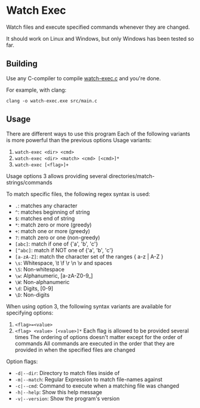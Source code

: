 # Watch Exec

Watch files and execute specified commands whenever they are changed.

It should work on Linux and Windows, but only Windows has been tested so far.

## Building

Use any C-compiler to compile [watch-exec.c](./watch-exec.c) and you're done.

For example, with clang:

```
clang -o watch-exec.exe src/main.c
```

## Usage

There are different ways to use this program
Each of the following variants is more powerful than the previous options
Usage variants:
  1. `watch-exec <dir> <cmd>`
  2. `watch-exec <dir> <match> <cmd> [<cmd>]*`
  3. `watch-exec [<flag>]+`

Usage options 3 allows providing several directories/match-strings/commands

To match specific files, the following regex syntax is used:
  - `.`:        matches any character
  - `^`:        matches beginning of string
  - `$`:        matches end of string
  - `*`:        match zero or more (greedy)
  - `+`:        match one or more (greedy)
  - `?`:        match zero or one (non-greedy)
  - `[abc]`:    match if one of {'a', 'b', 'c'}
  - `[^abc]`:   match if NOT one of {'a', 'b', 'c'}
  - `[a-zA-Z]`: match the character set of the ranges { a-z | A-Z }
  - `\s`:       Whitespace, \t \f \r \n \v and spaces
  - `\S`:       Non-whitespace
  - `\w`:       Alphanumeric, [a-zA-Z0-9_]
  - `\W`:       Non-alphanumeric
  - `\d`:       Digits, [0-9]
  - `\D`:       Non-digits

When using option 3, the following syntax variants are available for specifying options:
  1. `<flag>=<value>`
  2. `<flag> <value> [<value>]*`
Each flag is allowed to be provided several times
The ordering of options doesn't matter except for the order of commands
All commands are executed in the order that they are provided in when the specified files are changed

Option flags:
- `-d|--dir`:     Directory to match files inside of
- `-m|--match`:   Regular Expression to match file-names against
- `-c|--cmd`:     Command to execute when a matching file was changed
- `-h|--help`:    Show this help message
- `-v|--version`: Show the program's version
